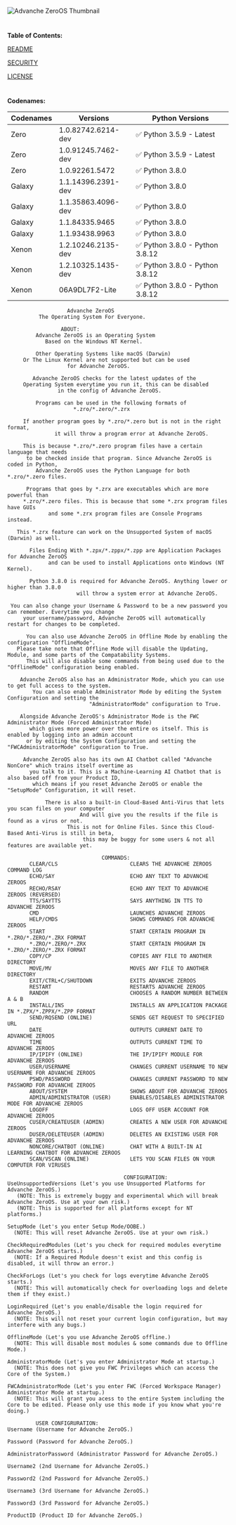 ![Advanche ZeroOS Thumbnail](https://i.imgur.com/1nywSkr.jpg)
#
**Table of Contents:**

[README](https://github.com/Ghostedoryx/ZeroOS/blob/main/README.md)

[SECURITY](https://github.com/Ghostedoryx/ZeroOS/blob/main/SECURITY.md)

[LICENSE](https://github.com/Ghostedoryx/ZeroOS/blob/main/LICENSE)
#
**Codenames:**

| Codenames | Versions             | Python Versions                  |
| --------- | -------------------- | -------------------------------- |
| Zero      | 1.0.82742.6214-dev   | ✅ Python 3.5.9 - Latest        |
| Zero      | 1.0.91245.7462-dev   | ✅ Python 3.5.9 - Latest        |
| Zero      | 1.0.92261.5472       | ✅ Python 3.8.0                 |
| Galaxy    | 1.1.14396.2391-dev   | ✅ Python 3.8.0                 |
| Galaxy    | 1.1.35863.4096-dev   | ✅ Python 3.8.0                 |
| Galaxy    | 1.1.84335.9465       | ✅ Python 3.8.0                 |
| Galaxy    | 1.1.93438.9963       | ✅ Python 3.8.0                 |
| Xenon     | 1.2.10246.2135-dev   | ✅ Python 3.8.0 - Python 3.8.12 |
| Xenon     | 1.2.10325.1435-dev   | ✅ Python 3.8.0 - Python 3.8.12 |
| Xenon     | 06A9DL7F2-Lite       | ✅ Python 3.8.0 - Python 3.8.12 |

                       Advanche ZeroOS
              The Operating System For Everyone.
                              
		             ABOUT:
             Advanche ZeroOS is an Operating System
                Based on the Windows NT Kernel.

             Other Operating Systems like macOS (Darwin)
         Or The Linux Kernel are not supported but can be used
                       for Advanche ZeroOS.

            Advanche ZeroOS checks for the latest updates of the
         Operating System everytime you run it, this can be disabled
                    in the config of Advanche ZeroOS.

             Programs can be used in the following formats of
                         *.zro/*.zero/*.zrx

         If another program goes by *.zro/*.zero but is not in the right format,
                   it will throw a program error at Advanche ZeroOS.

         This is because *.zro/*.zero program files have a certain language that needs
          to be checked inside that program. Since Advanche ZeroOS is coded in Python,
             Advanche ZeroOS uses the Python Language for both *.zro/*.zero files.

          Programs that goes by *.zrx are executables which are more powerful than
         *.zro/*.zero files. This is because that some *.zrx program files have GUIs
                 and some *.zrx program files are Console Programs instead.

       This *.zrx feature can work on the Unsupported System of macOS (Darwin) as well.

           Files Ending With *.zpx/*.zppx/*.zpp are Application Packages for Advanche ZeroOS
                 and can be used to install Applications onto Windows (NT Kernel).

           Python 3.8.0 is required for Advanche ZeroOS. Anything lower or higher than 3.8.0
                          will throw a system error at Advanche ZeroOS.

     You can also change your Username & Password to be a new password you can remember. Everytime you change
         your username/password, Advanche ZeroOS will automatically restart for changes to be completed.
 
          You can also use Advanche ZeroOS in Offline Mode by enabling the configuration "OfflineMode".
       Please take note that Offline Mode will disable the Updating, Module, and some parts of the Compatability Systems.
          This will also disable some commands from being used due to the "OfflineMode" configuration being enabled.
 
        Advanche ZeroOS also has an Administrator Mode, which you can use to get full access to the system.
            You can also enable Administrator Mode by editing the System Configuration and setting the
                              "AdministratorMode" configuration to True.   
 
        Alongside Advanche ZeroOS's Administrator Mode is the FWC Administrator Mode (Forced Administrator Mode)
           which gives more power over the entire os itself. This is enabled by logging into an admin account
          or by editing the System Configuration and setting the "FWCAdministratorMode" configuration to True.
 
         Advanche ZeroOS also has its own AI Chatbot called "Advanche NonCore" which trains itself overtime as
           you talk to it. This is a Machine-Learning AI Chatbot that is also based off from your Product ID,
            which means if you reset Advanche ZeroOS or enable the "SetupMode" Configuration, it will reset.
 
                There is also a built-in Cloud-Based Anti-Virus that lets you scan files on your computer
                           And will give you the results if the file is found as a virus or not.
                       This is not for Online Files. Since this Cloud-Based Anti-Virus is still in beta,
                            this may be buggy for some users & not all features are available yet.

                                  COMMANDS:
           CLEAR/CLS                       CLEARS THE ADVANCHE ZEROOS COMMAND LOG
           ECHO/SAY                        ECHO ANY TEXT TO ADVANCHE ZEROOS
           RECHO/RSAY                      ECHO ANY TEXT TO ADVANCHE ZEROOS (REVERSED)
           TTS/SAYTTS                      SAYS ANYTHING IN TTS TO ADVANCHE ZEROOS
           CMD                             LAUNCHES ADVANCHE ZEROOS
           HELP/CMDS                       SHOWS COMMANDS FOR ADVANCHE ZEROOS
           START                           START CERTAIN PROGRAM IN *.ZRO/*.ZERO/*.ZRX FORMAT
           *.ZRO/*.ZERO/*.ZRX              START CERTAIN PROGRAM IN *.ZRO/*.ZERO/*.ZRX FORMAT
           COPY/CP                         COPIES ANY FILE TO ANOTHER DIRECTORY
           MOVE/MV                         MOVES ANY FILE TO ANOTHER DIRECTORY
           EXIT/CTRL+C/SHUTDOWN            EXITS ADVANCHE ZEROOS
           RESTART                         RESTARTS ADVANCHE ZEROOS
           RANDOM                          CHOOSES A RANDOM NUMBER BETWEEN A & B
           INSTALL/INS                     INSTALLS AN APPLICATION PACKAGE IN *.ZPX/*.ZPPX/*.ZPP FORMAT
           SEND/RQSEND (ONLINE)            SENDS GET REQUEST TO SPECIFIED URL
           DATE                            OUTPUTS CURRENT DATE TO ADVANCHE ZEROOS
           TIME                            OUTPUTS CURRENT TIME TO ADVANCHE ZEROOS
           IP/IPIFY (ONLINE)               THE IP/IPIFY MODULE FOR ADVANCHE ZEROOS
           USER/USERNAME                   CHANGES CURRENT USERNAME TO NEW USERNAME FOR ADVANCHE ZEROOS 
           PSWD/PASSWORD                   CHANGES CURRENT PASSWORD TO NEW PASSWORD FOR ADVANCHE ZEROOS
           ABOUT/SYSTEM                    SHOWS ABOUT FOR ADVANCHE ZEROOS
           ADMIN/ADMINISTRATOR (USER)      ENABLES/DISABLES ADMINISTRATOR MODE FOR ADVANCHE ZEROOS
           LOGOFF                          LOGS OFF USER ACCOUNT FOR ADVANCHE ZEROOS
           CUSER/CREATEUSER (ADMIN)        CREATES A NEW USER FOR ADVANCHE ZEROOS
           DUSER/DELETEUSER (ADMIN)        DELETES AN EXISTING USER FOR ADVANCHE ZEROOS
           NONCORE/CHATBOT (ONLINE)        CHAT WITH A BUILT-IN AI LEARNING CHATBOT FOR ADVANCHE ZEROOS
           SCAN/VSCAN (ONLINE)             LETS YOU SCAN FILES ON YOUR COMPUTER FOR VIRUSES

                                         CONFIGURATION:
    UseUnsupportedVersions (Let's you use Unsupported Platforms for Advanche ZeroOS.)
       (NOTE: This is extremely buggy and experimental which will break Advanche ZeroOS. Use at your own risk.)
       (NOTE: This is supported for all platforms except for NT platforms.)

    SetupMode (Let's you enter Setup Mode/OOBE.)
      (NOTE: This will reset Advanche ZeroOS. Use at your own risk.)

    CheckRequiredModules (Let's you check for required modules everytime Advanche ZeroOS starts.)
      (NOTE: If a Required Module doesn't exist and this config is disabled, it will throw an error.)

    CheckForLogs (Let's you check for logs everytime Advanche ZeroOS starts.)
      (NOTE: This will automatically check for overloading logs and delete them if they exist.)

    LoginRequired (Let's you enable/disable the login required for Advanche ZeroOS.)
      (NOTE: This will not reset your current login configuration, but may interfere with any bugs.)

    OfflineMode (Let's you use Advanche ZeroOS offline.)
      (NOTE: This will disable most modules & some commands due to Offline Mode.)
 
    AdministratorMode (Let's you enter Administrator Mode at startup.)
      (NOTE: This does not give you FWC Privileges which can access the Core of the System.)
 
    FWCAdministratorMode (Let's you enter FWC (Forced Workspace Manager) Administrator Mode at startup.)
      (NOTE: This will grant you acess to the entire System including the Core to be edited. Please only use this mode if you know what you're doing.)

             USER CONFIGRURATION:
    Username (Username for Advanche ZeroOS.)

    Password (Password for Advanche ZeroOS.)

    AdministratorPassword (Administrator Password for Advanche ZeroOS.)
 
    Username2 (2nd Username for Advanche ZeroOS.)
 
    Password2 (2nd Password for Advanche ZeroOS.)

    Username3 (3rd Username for Advanche ZeroOS.)
 
    Password3 (3rd Password for Advanche ZeroOS.)
 
    ProductID (Product ID for Advanche ZeroOS.)
